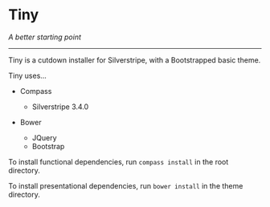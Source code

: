# Tiny
_A better starting point_

---

Tiny is a cutdown installer for Silverstripe, with a Bootstrapped basic theme.

Tiny uses...

* Compass
    + Silverstripe 3.4.0

* Bower
    + JQuery
    + Bootstrap

To install functional dependencies, run ``compass install`` in the root directory.

To install presentational dependencies, run ``bower install`` in the theme directory.

